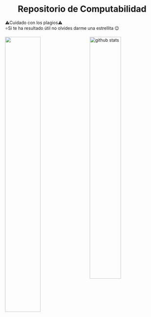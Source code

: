 <h1 align="center">Repositorio de Computabilidad</h1>

⚠️Cuidado con los plagios⚠️<br>
⭐Si te ha resultado útil no olvides darme una estrellita 😉


<img src="https://github-readme-streak-stats.herokuapp.com/?user=uo287577&theme=dark" width="48%" > <img src="https://github-readme-stats.vercel.app/api?username=uo287577&show_icons=true&theme=gotham" alt="github stats" width="45%" align="right"/>
